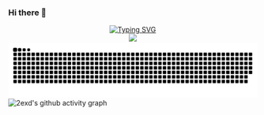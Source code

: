 ### Hi there 👋

<!--
**2exd/2exd** is a ✨ _special_ ✨ repository because its `README.md` (this file) appears on your GitHub profile.

Here are some ideas to get you started:

- 🔭 I’m currently working on ...
- 🌱 I’m currently learning ...
- 👯 I’m looking to collaborate on ...
- 🤔 I’m looking for help with ...
- 💬 Ask me about ...
- 📫 How to reach me: ...
- 😄 Pronouns: ...
- ⚡ Fun fact: ...
-->
  <div align="center">
    <a href="https://github.com/2exd/">
      <img src="https://readme-typing-svg.demolab.com?font=Fira+Code&pause=1000&width=435&lines=fmt.Println(%22Hello%2C%20World%22);2exd祝您今天愉快!&center=true&size=27" alt="Typing SVG" />
    </a>
  </div>

<div align="center"> <img src="https://github-readme-streak-stats.herokuapp.com?user=2exd&theme=tokyonight-duo&type=png" /> </div>


<picture>
  <source media="(prefers-color-scheme: dark)" srcset="https://github.com/2exd/2exd/blob/output/github-contribution-grid-snake-dark.svg" />
  <source media="(prefers-color-scheme: light)" srcset="https://github.com/2exd/2exd/blob/output/github-contribution-grid-snake.svg" />
  <img alt="github-snake" src="https://github.com/2exd/2exd/blob/output/github-contribution-grid-snake-dark.svg" />
</picture>

<picture>
  <source media="(prefers-color-scheme: dark)" srcset="https://github-readme-activity-graph.vercel.app/graph?username=2exd&theme=github&hide_border=true" />
  <source media="(prefers-color-scheme: light)" srcset="https://github-readme-activity-graph.vercel.app/graph?username=2exd&theme=xcode&hide_border=true" />
  <img class="activity-image" alt="2exd's github activity graph" src="https://github-readme-activity-graph.vercel.app/graph?username=2exd&theme=github&hide_border=true" />
</picture>

<style>
  .activity-image {
    width: 600px;
    height: 400px;
  }
</style>

